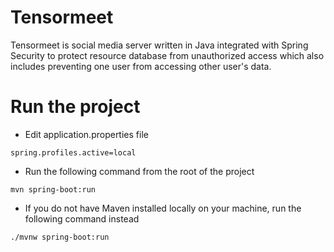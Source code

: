 # Tensormeet
Tensormeet is social media server written in Java integrated with Spring Security to protect resource database from unauthorized access which also includes preventing one user from accessing other user's data. 

# Run the project
* Edit application.properties file
```
spring.profiles.active=local
```
* Run the following command from the root of the project
```
mvn spring-boot:run
```
* If you do not have Maven installed locally on your machine, run the following command instead
```
./mvnw spring-boot:run
```
